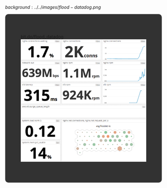 $background:../../images/flood-datadog.png$

<div style="border-radius: 10px;background-color: rgba(0, 0, 0, 0.8); color: #fff; padding: 50px;">

[bit.do/flood_datadog](http://bit.do/flood_datadog)
![](../../images/dd-dashboard.png)
